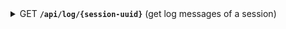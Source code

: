 <details>
 <summary>
    <span class="blue">GET</span> <code><b>/api/log/{session-uuid}</b></code> (get log messages of a session)
</summary>

##### Parameters

> | name  | type     | data type | description                      |
> |-------|----------|-----------|----------------------------------|
> | from  | required | int       | first index of the returned logs |
> | count | required | int       | max count of returned logs       |
> | files | required | string[]  | a list of all used file names    |

##### Responses

> | http code | response                |
> |-----------|-------------------------|
> | `200`     | `{logs: logEntry[]}`    |
> | `400`     | missing/wrong body data |
> | `500`     | internal server error   |

LogEntry data structure

```ts
{
  session_id: UUID;
  file_name: string;
  entry_nr: number;
  creation_date: Date;
  classification: "info" | "error";
  service_ip: string;
  user_id: string;
  user_session_id: string;
  java_class: string;
  content: string;
}
```

</details>